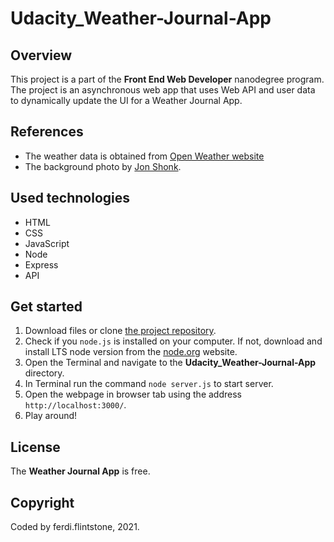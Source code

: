# Udacity_Weather-Journal-App

## Overview
This project is a part of the **Front End Web Developer** nanodegree program. The project is an asynchronous web app that uses Web API and user data to dynamically update the UI for a Weather Journal App.

## References
 - The weather data is obtained from [Open Weather website](https://openweathermap.org/) 
 - The background photo by [Jon Shonk](http://www.met.reading.ac.uk/~swr04jks/).

## Used technologies
- HTML
- CSS
- JavaScript
- Node
- Express
- API

## Get started
1. Download files or clone [the project repository](https://github.com/nat-x7205/Udacity_Weather-Journal-App).
2. Check if you `node.js` is installed on your computer. If not, download and install LTS node version from the [node.org](https://nodejs.org/en/) website.
3. Open the Terminal and navigate to the **Udacity_Weather-Journal-App** directory.
4. In Terminal run the command `node server.js` to start server.
5. Open the webpage in browser tab using the address `http://localhost:3000/`.
6. Play around!

## License
The **Weather Journal App** is free.

## Copyright
Coded by ferdi.flintstone, 2021.
